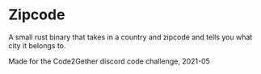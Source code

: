 # Zipcode

A small rust binary that takes in a country and zipcode and tells you what city it belongs to.

Made for the Code2Gether discord code challenge, 2021-05
